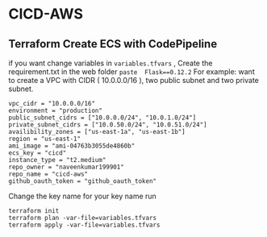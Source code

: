 # CICD-AWS
## Terraform Create ECS with CodePipeline

if you want change variables in `variables.tfvars` ,
Create the requirement.txt in the web folder
```paste  Flask==0.12.2```
For example: want to create a VPC with CIDR ( 10.0.0.0/16 ), two public subnet and two private subnet.

```
vpc_cidr = "10.0.0.0/16"
environment = "production"
public_subnet_cidrs = ["10.0.0.0/24", "10.0.1.0/24"]
private_subnet_cidrs = ["10.0.50.0/24", "10.0.51.0/24"]
availibility_zones = ["us-east-1a", "us-east-1b"]
region = "us-east-1"
ami_image = "ami-04763b3055de4860b"
ecs_key = "cicd"
instance_type = "t2.medium"
repo_owner = "naveenkumar199901"
repo_name = "cicd-aws"
github_oauth_token = "github_oauth_token"

```
Change the key name for your key name 
run

```
terraform init
terraform plan -var-file=variables.tfvars
terraform apply -var-file=variables.tfvars
